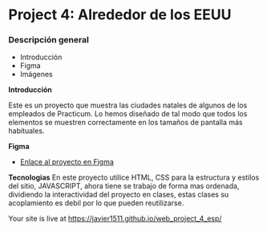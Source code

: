 # Project 4: Alrededor de los EEUU
### Descripción general    
* Introducción  
* Figma  
* Imágenes  
  
**Introducción**    
  
Este es un proyecto que muestra las ciudades natales de algunos de los empleados de Practicum. Lo hemos diseñado de tal modo que todos los elementos se muestren correctamente en los tamaños de pantalla más habituales.
  
**Figma**  
  
* [Enlace al proyecto en Figma](https://www.figma.com/file/ioanjgLLuVNMBLs1z2woGZ/WEB%2C-Sprint-5%3A-Alrededor-de-los-EE.UU.-%7C-desktop-%2B-mobile?node-id=0%3A1&t=nX9GrRUPWEwoYV32-0)  
  
**Tecnologias** 
En este proyecto utilice HTML, CSS para la estructura y estilos del sitio, JAVASCRIPT, ahora tiene se trabajo de forma mas ordenada, dividiendo la interactividad del proyecto en clases, estas clases su acoplamiento es debil por lo que pueden reutilizarse. 

Your site is live at https://javier1511.github.io/web_project_4_esp/



